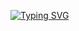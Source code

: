 [![Typing SVG](https://readme-typing-svg.demolab.com?font=Fira+Code&size=25&duration=2250&pause=100&color=0000F7&multiline=true&width=500&height=75&lines=Jimmy+Zhang;Full-stack+Web+Developer)](https://git.io/typing-svg)
